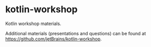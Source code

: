 # kotlin-workshop

Kotlin workshop materials.

Additional materials (presentations and questions) can be found at https://github.com/jetBrains/kotlin-workshop.
